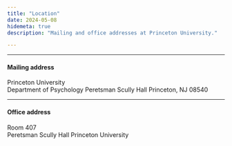 ```yaml
---
title: "Location"
date: 2024-05-08
hidemeta: true
description: "Mailing and office addresses at Princeton University."

---
```


---

#### Mailing address

Princeton University  
Department of Psychology
Peretsman Scully Hall
Princeton, NJ 08540

---

#### Office address

Room 407  
Peretsman Scully Hall
Princeton University

